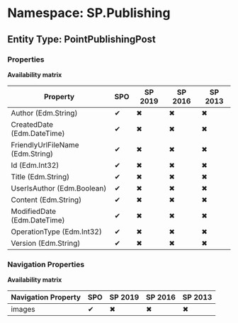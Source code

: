 # Namespace: SP.Publishing
## Entity Type: PointPublishingPost

### Properties

**Availability matrix**

Property | SPO | SP 2019 | SP 2016 | SP 2013
----------|-----|---------|---------|--------
Author (Edm.String) | ✔ | ✖ | ✖ | ✖
CreatedDate (Edm.DateTime) | ✔ | ✖ | ✖ | ✖
FriendlyUrlFileName (Edm.String) | ✔ | ✖ | ✖ | ✖
Id (Edm.Int32) | ✔ | ✖ | ✖ | ✖
Title (Edm.String) | ✔ | ✖ | ✖ | ✖
UserIsAuthor (Edm.Boolean) | ✔ | ✖ | ✖ | ✖
Content (Edm.String) | ✔ | ✖ | ✖ | ✖
ModifiedDate (Edm.DateTime) | ✔ | ✖ | ✖ | ✖
OperationType (Edm.Int32) | ✔ | ✖ | ✖ | ✖
Version (Edm.String) | ✔ | ✖ | ✖ | ✖

### Navigation Properties

**Availability matrix**

Navigation Property | SPO | SP 2019 | SP 2016 | SP 2013
----------|-----|---------|---------|--------
images | ✔ | ✖ | ✖ | ✖
